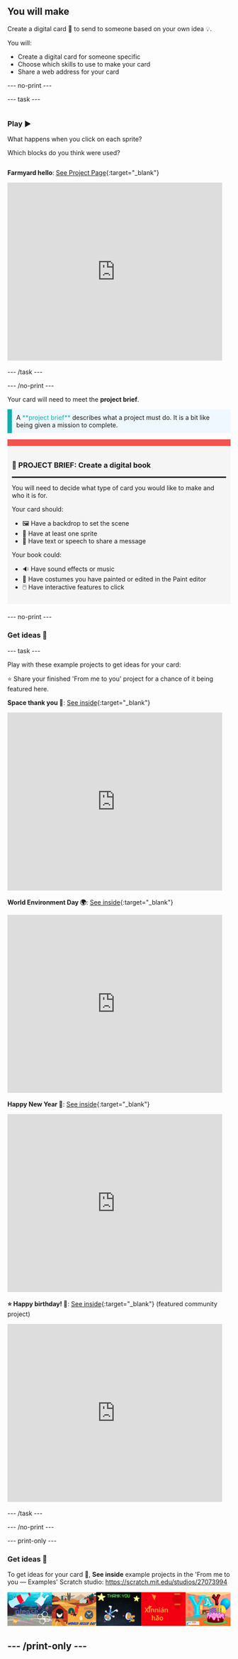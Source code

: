 ## You will make

Create a digital card 💌 to send to someone based on your own idea 💡.

You will:

+ Create a digital card for someone specific
+ Choose which skills to use to make your card
+ Share a web address for your card

--- no-print ---

--- task ---

<div style="display: flex; flex-wrap: wrap">
<div style="flex-basis: 200px; flex-grow: 1">

### Play ▶️ 

What happens when you click on each sprite?

Which blocks do you think were used?

</div>
<div>

**Farmyard hello**: [See Project Page](https://scratch.mit.edu/projects/744399060){:target="_blank"}
<div class="scratch-preview">
  <iframe src="https://scratch.mit.edu/projects/744399060/embed" allowtransparency="true" width="485" height="402" frameborder="0" scrolling="no" allowfullscreen></iframe>
</div>

</div>
</div>

--- /task ---

--- /no-print ---

Your card will need to meet the **project brief**.

<p style="border-left: solid; border-width:10px; border-color: #0faeb0; background-color: aliceblue; padding: 10px;">
A <span style="color: #0faeb0">**project brief**</span> describes what a project must do. It is a bit like being given a mission to complete.
</p>

<div style="border-top: 15px solid #f3524f; background-color: whitesmoke; margin-bottom: 20px; padding: 10px;">

### 🎯 PROJECT BRIEF: Create a **digital book**
<hr style="border-top: 2px solid black;">

You will need to decide what type of card you would like to make and who it is for. 

Your card should:
+ 🖼️ Have a backdrop to set the scene
+ 🐢 Have at least one sprite
+ 💬 Have text or speech to share a message

Your book could:
+ 🔉 Have sound effects or music
+ 🎨 Have costumes you have painted or edited in the Paint editor
+ 🖱️ Have interactive features to click
</div>

--- no-print ---

### Get ideas 💭

--- task ---

Play with these example projects to get ideas for your card:

⭐ Share your finished 'From me to you' project for a chance of it being featured here.

**Space thank you 👾**: [See inside](https://scratch.mit.edu/projects/461080920){:target="_blank"}
<div class="scratch-preview">
  <iframe src="https://scratch.mit.edu/projects/461080920/embed" allowtransparency="true" width="485" height="402" frameborder="0" scrolling="no" allowfullscreen></iframe>
</div>

**World Environment Day 🌍**: [See inside](https://scratch.mit.edu/projects/460628546){:target="_blank"}
<div class="scratch-preview">
  <iframe src="https://scratch.mit.edu/projects/460628546/embed" allowtransparency="true" width="485" height="402" frameborder="0" scrolling="no" allowfullscreen></iframe>
</div>

**Happy New Year 🏮**: [See inside](https://scratch.mit.edu/projects/465299716){:target="_blank"}
<div class="scratch-preview">
  <iframe src="https://scratch.mit.edu/projects/465299716/embed" allowtransparency="true" width="485" height="402" frameborder="0" scrolling="no" allowfullscreen></iframe>
</div>

**⭐ Happy birthday! 🎂**: [See inside](https://scratch.mit.edu/projects/460632311){:target="_blank"} (featured community project)
<div class="scratch-preview">
  <iframe src="https://scratch.mit.edu/projects/460632311/embed" allowtransparency="true" width="485" height="402" frameborder="0" scrolling="no" allowfullscreen></iframe>
</div>

--- /task ---

--- /no-print ---

--- print-only ---

### Get ideas 💭

To get ideas for your card 💌, **See inside** example projects in the 'From me to you — Examples' Scratch studio: 
https://scratch.mit.edu/studios/27073994

![A strip of example projects including cards for world hello day, new year, world environment day, a thank you card and a happy birthday card..](images/showcase_static.png)

--- /print-only ---
--

